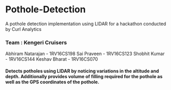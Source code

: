 # Pothole-Detection
A pothole detection implementation using LIDAR for a hackathon conducted by Curl Analytics


### Team : Kengeri Cruisers
Abhiram Natarajan - 1RV16CS198 
Sai Praveen - 1RV16CS123
Shobhit Kumar - 1RV16CS144
Keshav Bharat - 1RV16CS070

#### Detects potholes using LIDAR by noticing variations in the altitude and depth. Additionally provides volume of filling required for the pothole as well as the GPS coordinates of the pothole.
